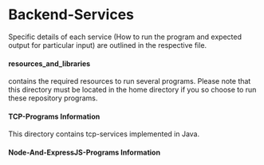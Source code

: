 # Backend-Services

Specific details of each service (How to run the program and expected output for particular
input) are outlined in the respective file. 

#### resources_and_libraries
contains the required resources to run several programs. Please note that this directory
must be located in the home directory if you so choose to run these repository programs.

#### TCP-Programs Information
This directory contains tcp-services implemented in Java.

#### Node-And-ExpressJS-Programs Information



